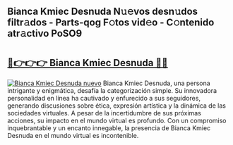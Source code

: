 ## Bianca Kmiec Desnuda N𝚞𝚎vos desn𝚞dos filtr𝚊dos - Parts-qog F𝚘tos vid𝚎o - C𝚘ntenido atr𝚊ctivo PoSO9

# <h2><a href="http://mb8mc4.tromn.icu/?c=Bianca+Kmiec+Desnuda">🔗👉👉👉 Bianca Kmiec Desnuda 🔗🔗</a></h2>

[![Bianca Kmiec Desnuda nuevo](https://i.imgur.com/pEAQMta.gif)](http://mb8mc4.tromn.icu/?c=Bianca+Kmiec+Desnuda)
Bianca Kmiec Desnuda, una persona intrigante y enigmática, desafía la categorización simple. Su innovadora personalidad en línea ha cautivado y enfurecido a sus seguidores, generando discusiones sobre ética, expresión artística y la dinámica de las sociedades virtuales. A pesar de la incertidumbre de sus próximas acciones, su impacto en el mundo virtual es profundo. Con un compromiso inquebrantable y un encanto innegable, la presencia de Bianca Kmiec Desnuda en el mundo virtual es incontenible.
